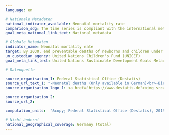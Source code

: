 ```yaml
---
language: en

# Nationale Metadaten
national_indicator_available: Neonatal mortality rate
comparison_sdg: The time series is compliant with the international metadata description.
goal_meta_national_link_text: National metadata

# Globale Metadaten
indicator_name: Neonatal mortality rate
target: By 2030, end preventable deaths of newborns and children under 5 years of age, with all countries aiming to reduce neonatal mortality to at least as low as 12 per 1,000 live births and under-5 mortality to at least as low as 25 per 1,000 live births
un_custodian_agency: United Nations Children's Fund (UNICEF)
goal_meta_link_text: United Nations Sustainable Development Goals Metadata

# Datenquelle

source_organisation_1: Federal Statistical Office (Destatis)
source_url_text_1: "-Neonatal deaths (Only available in German)<br>-Births (Only available in German)"
source_organisation_logo_1: <a href="https://www.destatis.de"><img src="https://g205sdgs.github.io/sdg-indicators/public/LogosEn/destatis.png" alt="Logo Destatis" /></a>

source_organisation_2:
source_url_2:

computation_units:  "&copy; Federal Statistical Office (Destatis), 2019"

# Nicht ändern!
national_geographical_coverage: Germany (total)
---
```

